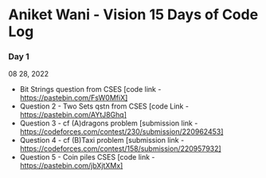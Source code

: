 # Aniket Wani - Vision 15 Days of Code Log

### Day 1

08 28, 2022

- Bit Strings question from CSES
  [code link - https://pastebin.com/FsW0MfiX]
- Question 2 - Two Sets qstn from CSES 
  [code Link - https://pastebin.com/AYtJ8Ghq]
- Question 3 - cf (A)dragons problem
  [submission link - https://codeforces.com/contest/230/submission/220962453]
- Question 4 - cf (B)Taxi problem
  [submission link - https://codeforces.com/contest/158/submission/220957932]
- Question 5 - Coin piles CSES
  [code link - https://pastebin.com/jbXjtXMx]

